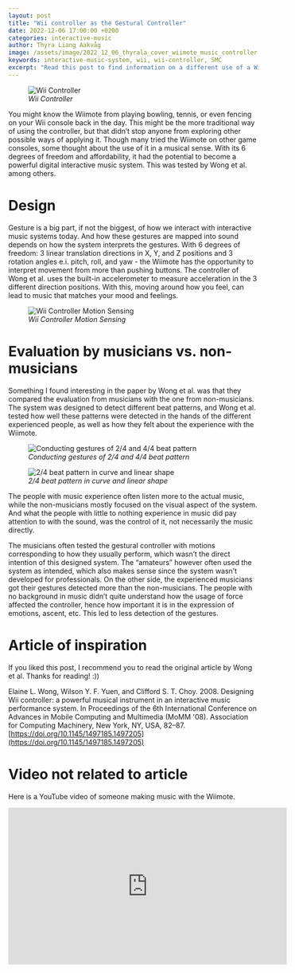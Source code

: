 ```yaml
---
layout: post
title: "Wii controller as the Gestural Controller"
date: 2022-12-06 17:00:00 +0200
categories: interactive-music
author: Thyra Liang Aakvåg
image: /assets/image/2022_12_06_thyrala_cover_wiimote_music_controller.jpg 
keywords: interactive-music-system, wii, wii-controller, SMC
excerpt: "Read this post to find information on a different use of a Wiimote than playing games on your Wii console."
---
```


<figure>
    <img src="/assets/image/2022_12_06_thyrala_wiimote_first.jpg" 
    alt="Wii Controller" title="" align="center"/>
    <figcaption><i>Wii Controller</i></figcaption>
</figure>

You might know the Wiimote from playing bowling, tennis, or even fencing on your Wii console back in the day. This might be the more traditional way of using the controller, but that didn’t stop anyone from exploring other possible ways of applying it. Though many tried the Wiimote on other game consoles, some thought about the use of it in a musical sense. With its 6 degrees of freedom and affordability, it had the potential to become a powerful digital interactive music system. This was tested by Wong et al. among others.

# Design
Gesture is a big part, if not the biggest, of how we interact with interactive music systems today. And how these gestures are mapped into sound depends on how the system interprets the gestures. With 6 degrees of freedom: 3 linear translation directions in X, Y, and Z positions and 3 rotation angles e.i. pitch, roll, and yaw - the Wiimote has the opportunity to interpret movement from more than pushing buttons. The controller of Wong et al. uses the built-in accelerometer to measure acceleration in the 3 different direction positions. With this, moving around how you feel, can lead to music that matches your mood and feelings. 

<figure>
    <img src="/assets/image/2022_12_06_thyrala_wiimote_music_controller.jpg" alt="Wii Controller Motion Sensing" title="" align="center"/>
    <figcaption><i>Wii Controller Motion Sensing</i></figcaption>
</figure>

# Evaluation by musicians vs. non-musicians
Something I found interesting in the paper by Wong et al. was that they compared the evaluation from musicians with the one from non-musicians. The system was designed to detect different beat patterns, and Wong et al. tested how well these patterns were detected in the hands of the different experienced people, as well as how they felt about the experience with the Wiimote.

<figure>
    <img src="/assets/image/2022_12_06_thyrala_beat_pattern_wiimote.jpg" alt="Conducting gestures of 2/4 and 4/4 beat pattern" title="" align="center"/>
    <figcaption><i>Conducting gestures of 2/4 and 4/4 beat pattern</i></figcaption>
</figure>

<figure>
    <img src="/assets/image/2022_12_06_thyrala_curve_line_wiimote.jpg" alt="2/4 beat pattern in curve and linear shape" title="" align="center"/>
    <figcaption><i>2/4 beat pattern in curve and linear shape</i></figcaption>
</figure>

The people with music experience often listen more to the actual music, while the non-musicians mostly focused on the visual aspect of the system. And what the people with little to nothing experience in music did pay attention to with the sound, was the control of it, not necessarily the music directly. 

The musicians often tested the gestural controller with motions corresponding to how they usually perform, which wasn’t the direct intention of this designed system. The “amateurs” however often used the system as intended, which also makes sense since the system wasn’t developed for professionals. On the other side, the experienced musicians got their gestures detected more than the non-musicians. The people with no background in music didn’t quite understand how the usage of force affected the controller, hence how important it is in the expression of emotions, ascent, etc. This led to less detection of the gestures.

# Article of inspiration
If you liked this post, I recommend you to read the original article by Wong et al. Thanks for reading! :))

Elaine L. Wong, Wilson Y. F. Yuen, and Clifford S. T. Choy. 2008. Designing Wii controller: a powerful musical instrument in an interactive music performance system. In Proceedings of the 6th International Conference on Advances in Mobile Computing and Multimedia (MoMM '08). Association for Computing Machinery, New York, NY, USA, 82–87. [https://doi.org/10.1145/1497185.1497205](https://doi.org/10.1145/1497185.1497205)

# Video not related to article
Here is a YouTube video of someone making music with the Wiimote.

<iframe 
    width="560" height="315" 
    src="https://www.youtube.com/embed/YU2lYohgUnI" 
    title="YouTube video player" 
    frameborder="0" 
    allow="accelerometer; autoplay; clipboard-write; encrypted-media; gyroscope; picture-in-picture" 
    allowfullscreen
    >
</iframe>